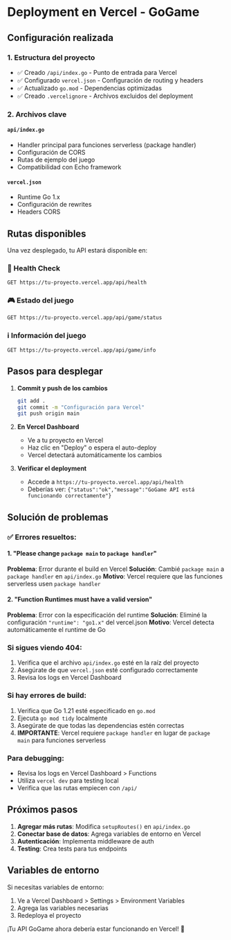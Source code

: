 # Deployment en Vercel - GoGame

## Configuración realizada

### 1. Estructura del proyecto
- ✅ Creado `/api/index.go` - Punto de entrada para Vercel
- ✅ Configurado `vercel.json` - Configuración de routing y headers
- ✅ Actualizado `go.mod` - Dependencias optimizadas
- ✅ Creado `.vercelignore` - Archivos excluidos del deployment

### 2. Archivos clave

#### `api/index.go`
- Handler principal para funciones serverless (package handler)
- Configuración de CORS
- Rutas de ejemplo del juego
- Compatibilidad con Echo framework

#### `vercel.json`
- Runtime Go 1.x
- Configuración de rewrites
- Headers CORS

## Rutas disponibles

Una vez desplegado, tu API estará disponible en:

### 🏥 Health Check
```
GET https://tu-proyecto.vercel.app/api/health
```

### 🎮 Estado del juego
```
GET https://tu-proyecto.vercel.app/api/game/status
```

### ℹ️ Información del juego
```
GET https://tu-proyecto.vercel.app/api/game/info
```

## Pasos para desplegar

1. **Commit y push de los cambios**
   ```bash
   git add .
   git commit -m "Configuración para Vercel"
   git push origin main
   ```

2. **En Vercel Dashboard**
   - Ve a tu proyecto en Vercel
   - Haz clic en "Deploy" o espera el auto-deploy
   - Vercel detectará automáticamente los cambios

3. **Verificar el deployment**
   - Accede a `https://tu-proyecto.vercel.app/api/health`
   - Deberías ver: `{"status":"ok","message":"GoGame API está funcionando correctamente"}`

## Solución de problemas

### ✅ Errores resueltos:

#### 1. "Please change `package main` to `package handler`"
**Problema**: Error durante el build en Vercel
**Solución**: Cambié `package main` a `package handler` en `api/index.go`
**Motivo**: Vercel requiere que las funciones serverless usen `package handler`

#### 2. "Function Runtimes must have a valid version"
**Problema**: Error con la especificación del runtime
**Solución**: Eliminé la configuración `"runtime": "go1.x"` del vercel.json
**Motivo**: Vercel detecta automáticamente el runtime de Go

### Si sigues viendo 404:
1. Verifica que el archivo `api/index.go` esté en la raíz del proyecto
2. Asegúrate de que `vercel.json` esté configurado correctamente
3. Revisa los logs en Vercel Dashboard

### Si hay errores de build:
1. Verifica que Go 1.21 esté especificado en `go.mod`
2. Ejecuta `go mod tidy` localmente
3. Asegúrate de que todas las dependencias estén correctas
4. **IMPORTANTE**: Vercel requiere `package handler` en lugar de `package main` para funciones serverless

### Para debugging:
- Revisa los logs en Vercel Dashboard > Functions
- Utiliza `vercel dev` para testing local
- Verifica que las rutas empiecen con `/api/`

## Próximos pasos

1. **Agregar más rutas**: Modifica `setupRoutes()` en `api/index.go`
2. **Conectar base de datos**: Agrega variables de entorno en Vercel
3. **Autenticación**: Implementa middleware de auth
4. **Testing**: Crea tests para tus endpoints

## Variables de entorno

Si necesitas variables de entorno:
1. Ve a Vercel Dashboard > Settings > Environment Variables
2. Agrega las variables necesarias
3. Redeploya el proyecto

¡Tu API GoGame ahora debería estar funcionando en Vercel! 🚀 